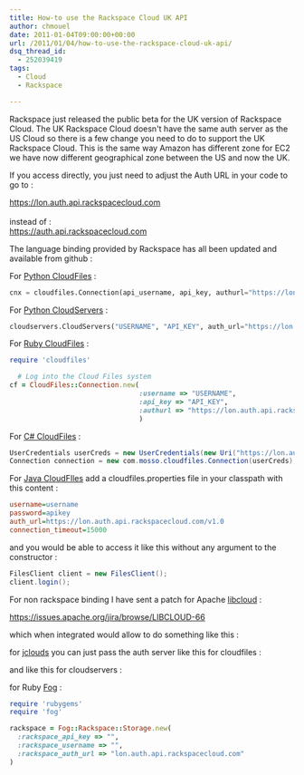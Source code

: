 ```yaml
---
title: How-to use the Rackspace Cloud UK API
author: chmouel
date: 2011-01-04T09:00:00+00:00
url: /2011/01/04/how-to-use-the-rackspace-cloud-uk-api/
dsq_thread_id:
  - 252039419
tags:
  - Cloud
  - Rackspace

---
```

Rackspace just released the public beta for the UK version of Rackspace Cloud. The UK Rackspace Cloud doesn't have the same auth server as the US Cloud so there is a few change you need to do to support the UK Rackspace Cloud. This is the same way Amazon has different zone for EC2 we have now different geographical zone between the US and now the UK.

If you access directly, you just need to adjust the Auth URL in your code to go to :

[https://lon.auth.api.rackspacecloud.com  
][1]  
instead of :  
<https://auth.api.rackspacecloud.com>

The language binding provided by Rackspace has all been updated and available from github :

For [Python CloudFiles][2] :


```python
cnx = cloudfiles.Connection(api_username, api_key, authurl="https://lon.auth.api.rackspacecloud.com/v1.0)

```


For [Python CloudServers][3] :


```python
cloudservers.CloudServers("USERNAME", "API_KEY", auth_url="https://lon.auth.api.rackspacecloud.com/v1.0")

```


For [Ruby CloudFiles][4] :


```ruby
require 'cloudfiles'

  # Log into the Cloud Files system
cf = CloudFiles::Connection.new(
                                :username => "USERNAME",
                                :api_key => "API_KEY",
                                :authurl => "https://lon.auth.api.rackspacecloud.com/v1.0"
                                )

```


For [C# CloudFiles][5] :


```csharp
UserCredentials userCreds = new UserCredentials(new Uri("https://lon.auth.api.rackspacecloud.com/v1.0"), username, api_key, null, null);
Connection connection = new com.mosso.cloudfiles.Connection(userCreds);

```


For [Java CloudFIles][6] add a cloudfiles.properties file in your classpath with this content :


```ini
username=username
password=apikey
auth_url=https://lon.auth.api.rackspacecloud.com/v1.0
connection_timeout=15000

```


and you would be able to access it like this without any argument to the constructor :


```java
FilesClient client = new FilesClient();
client.login();

```


For non rackspace binding I have sent a patch for Apache [libcloud][7] :

<https://issues.apache.org/jira/browse/LIBCLOUD-66>

which when integrated would allow to do something like this :



for [jclouds][8] you can just pass the auth server like this for cloudfiles :



and like this for cloudservers :



for Ruby [Fog][9] :


```ruby
require 'rubygems'
require 'fog'

rackspace = Fog::Rackspace::Storage.new(
  :rackspace_api_key => "",
  :rackspace_username => "",
  :rackspace_auth_url => "lon.auth.api.rackspacecloud.com"
)

```


 [1]: https://lon.auth.api.rackspacecloud.com
 [2]: https://github.com/rackspace/python-cloudfiles
 [3]: http://packages.python.org/python-cloudservers
 [4]: https://github.com/rackspace/ruby-cloudfiles
 [5]: https://github.com/rackspace/csharp-cloudfiles
 [6]: https://github.com/rackspace/java-cloudfiles
 [7]: http://incubator.apache.org/libcloud/
 [8]: http://code.google.com/p/jclouds/
 [9]: https://github.com/geemus/fog/